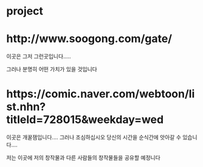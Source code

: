 # project
<h1>http://www.soogong.com/gate/</h1>
<p>이곳은 그저 그런곳입니다.....</p>
<p>그러나 분명히 어떤 가치가 있을 것입니다</p>
<meta charset="utf-8">
<h1>https://comic.naver.com/webtoon/list.nhn?titleId=728015&weekday=wed</h1>
<p>이곳은 개꿀잼입니다....
그러나 조심하십시오 당신의 시간을 순식간에 앗아갈 수 있습니다....</p>
<p>저는 이곳에 저의 창작물과 다른 사람들의 창작물들을 공유할 예정니다</p>
